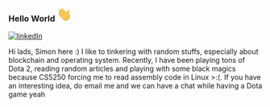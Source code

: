### Hello World <img src="https://raw.githubusercontent.com/simonjulianl/simonjulianl/main/wave.gif" width="30px">

[![linkedIn](https://img.shields.io/badge/LinkedIn-0077B5?style=for-the-badge&logo=linkedin&logoColor=white)](https://www.linkedin.com/in/simon-julian-lauw)

Hi lads, Simon here :) I like to tinkering with random stuffs, especially about blockchain and operating system. Recently, I have been playing tons of Dota 2, reading random articles and playing with some black magics because CS5250 forcing me to read assembly code in Linux >:(. If you have an interesting idea, do email me and we can have a chat while having a Dota game yeah 

<!--
Here are some ideas to get you started:

- 🔭 I’m currently working on ...
- 🌱 I’m currently learning ...
- 👯 I’m looking to collaborate on ...
- 🤔 I’m looking for help with ...
- 💬 Ask me about ...
- 📫 How to reach me: ...
- 😄 Pronouns: ...
- ⚡ Fun fact: ...
-->
